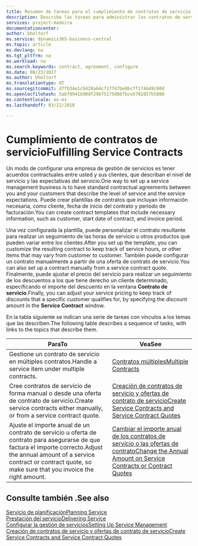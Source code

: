 ```yaml
---
title: Resumen de tareas para el cumplimiento de contratos de servicio | Documentos de Microsoft
description: Describe las tareas para administrar los contratos de servicio con los clientes.
services: project-madeira
documentationcenter: 
author: bholtorf
ms.service: dynamics365-business-central
ms.topic: article
ms.devlang: na
ms.tgt_pltfrm: na
ms.workload: na
ms.search.keywords: contract, agreement, configure
ms.date: 08/23/2017
ms.author: bholtorf
ms.translationtype: HT
ms.sourcegitcommit: d7fb34e1c9428a64c71ff47be8bcff174649c00d
ms.openlocfilehash: 5abf0941b90df29bf5175886fbce5782857b5888
ms.contentlocale: es-es
ms.lasthandoff: 03/22/2018

---
```

# <a name="fulfilling-service-contracts"></a><span data-ttu-id="0e1f5-103">Cumplimiento de contratos de servicio</span><span class="sxs-lookup"><span data-stu-id="0e1f5-103">Fulfilling Service Contracts</span></span> 
<span data-ttu-id="0e1f5-104">Un modo de configurar una empresa de gestión de servicios es tener acuerdos contractuales entre usted y sus clientes, que describan el nivel de servicio y las expectativas del servicio.</span><span class="sxs-lookup"><span data-stu-id="0e1f5-104">One way to set up a service management business is to have standard contractual agreements between you and your customers that describe the level of service and the service expectations.</span></span> <span data-ttu-id="0e1f5-105">Puede crear plantillas de contratos que incluyan información necesaria, como cliente, fecha de inicio del contrato y periodo de facturación.</span><span class="sxs-lookup"><span data-stu-id="0e1f5-105">You can create contract templates that include necessary information, such as customer, start date of contract, and invoice period.</span></span>  
  
<span data-ttu-id="0e1f5-106">Una vez configurada la plantilla, puede personalizar el contrato resultante para realizar un seguimiento de las horas de servicio u otros productos que pueden variar entre los clientes.</span><span class="sxs-lookup"><span data-stu-id="0e1f5-106">After you set up the template, you can customize the resulting contract to keep track of service hours, or other items that may vary from customer to customer.</span></span> <span data-ttu-id="0e1f5-107">También puede configurar un contrato manualmente a partir de una oferta de contrato de servicio.</span><span class="sxs-lookup"><span data-stu-id="0e1f5-107">You can also set up a contract manually from a service contract quote.</span></span> <span data-ttu-id="0e1f5-108">Finalmente, puede ajustar el precio del servicio para realizar un seguimiento de los descuentos a los que tiene derecho un cliente determinado, especificando el importe del descuento en la ventana **Contrato de servicio**.</span><span class="sxs-lookup"><span data-stu-id="0e1f5-108">Finally, you can adjust your service pricing to keep track of discounts that a specific customer qualifies for, by specifying the discount amount in the **Service Contract** window.</span></span>  

<span data-ttu-id="0e1f5-109">En la tabla siguiente se indican una serie de tareas con vínculos a los temas que las describen.</span><span class="sxs-lookup"><span data-stu-id="0e1f5-109">The following table describes a sequence of tasks, with links to the topics that describe them.</span></span>   
  
|<span data-ttu-id="0e1f5-110">**Para**</span><span class="sxs-lookup"><span data-stu-id="0e1f5-110">**To**</span></span>|<span data-ttu-id="0e1f5-111">**Vea**</span><span class="sxs-lookup"><span data-stu-id="0e1f5-111">**See**</span></span>|  
|------------|-------------|  
|<span data-ttu-id="0e1f5-112">Gestione un contrato de servicio en múltiples contratos.</span><span class="sxs-lookup"><span data-stu-id="0e1f5-112">Handle a service item under multiple contracts.</span></span> | [<span data-ttu-id="0e1f5-113">Contratos múltiples</span><span class="sxs-lookup"><span data-stu-id="0e1f5-113">Multiple Contracts</span></span>](service-multiple-contracts.md)|  
|<span data-ttu-id="0e1f5-114">Cree contratos de servicio de forma manual o desde una oferta de contrato de servicio.</span><span class="sxs-lookup"><span data-stu-id="0e1f5-114">Create service contracts either manually, or from a service contract quote.</span></span>| [<span data-ttu-id="0e1f5-115">Creación de contratos de servicio y ofertas de contrato de servicio</span><span class="sxs-lookup"><span data-stu-id="0e1f5-115">Create Service Contracts and Service Contract Quotes</span></span>](service-how-to-create-service-contracts-and-service-contract-quotes.md)|
|<span data-ttu-id="0e1f5-116">Ajuste el importe anual de un contrato de servicio u oferta de contrato para asegurarse de que factura el importe correcto.</span><span class="sxs-lookup"><span data-stu-id="0e1f5-116">Adjust the annual amount of a service contract or contract quote, so make sure that you invoice the right amount.</span></span>|[<span data-ttu-id="0e1f5-117">Cambiar el importe anual de los contratos de servicio o las ofertas de contrato</span><span class="sxs-lookup"><span data-stu-id="0e1f5-117">Change the Annual Amount on Service Contracts or Contract Quotes</span></span>](service-how-to-change-the-annual-amount-on-service-contracts-or-contract-quotes.md)|

## <a name="see-also"></a><span data-ttu-id="0e1f5-118">Consulte también .</span><span class="sxs-lookup"><span data-stu-id="0e1f5-118">See also</span></span>
[<span data-ttu-id="0e1f5-119">Servicio de planificación</span><span class="sxs-lookup"><span data-stu-id="0e1f5-119">Planning Service</span></span>](service-plan-service.md)  
[<span data-ttu-id="0e1f5-120">Prestación del servicio</span><span class="sxs-lookup"><span data-stu-id="0e1f5-120">Delivering Service</span></span>](service-deliver-service.md)  
[<span data-ttu-id="0e1f5-121">Configurar la gestión de servicios</span><span class="sxs-lookup"><span data-stu-id="0e1f5-121">Setting Up Service Management</span></span>](service-setup-service.md)  
[<span data-ttu-id="0e1f5-122">Creación de contratos de servicio y ofertas de contrato de servicio</span><span class="sxs-lookup"><span data-stu-id="0e1f5-122">Create Service Contracts and Service Contract Quotes</span></span>](service-how-to-create-service-contracts-and-service-contract-quotes.md)  

